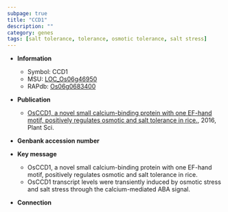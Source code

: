 ```yaml
---
subpage: true
title: "CCD1"
description: ""
category: genes
tags: [salt tolerance, tolerance, osmotic tolerance, salt stress]
---
```


* **Information**  
    + Symbol: CCD1  
    + MSU: [LOC_Os06g46950](http://rice.plantbiology.msu.edu/cgi-bin/ORF_infopage.cgi?orf=LOC_Os06g46950)  
    + RAPdb: [Os06g0683400](http://rapdb.dna.affrc.go.jp/viewer/gbrowse_details/irgsp1?name=Os06g0683400)  

* **Publication**  
    + [OsCCD1, a novel small calcium-binding protein with one EF-hand motif, positively regulates osmotic and salt tolerance in rice.](http://www.ncbi.nlm.nih.gov/pubmed?term=OsCCD1,+a+novel+small+calcium-binding+protein+with+one+EF-hand+motif,+positively+regulates+osmotic+and+salt+tolerance+in+rice.%5BTitle%5D), 2016, Plant Sci.

* **Genbank accession number**  

* **Key message**  
    + OsCCD1, a novel small calcium-binding protein with one EF-hand motif, positively regulates osmotic and salt tolerance in rice.
    + OsCCD1 transcript levels were transiently induced by osmotic stress and salt stress through the calcium-mediated ABA signal.

* **Connection**  



